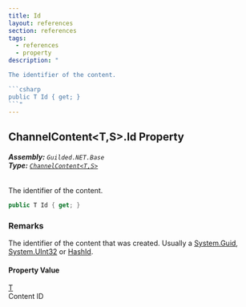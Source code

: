 ```yaml
---
title: Id
layout: references
section: references
tags:
  - references
  - property
description: "

The identifier of the content.

```csharp
public T Id { get; }
```"
---
```


## ChannelContent<T,S>.Id Property
###### **Assembly:** `Guilded.NET.Base`<br/>**Type:** [`ChannelContent<T,S>`](ChannelContent_T,S_ 'Guilded.NET.Base.Content.ChannelContent<T,S>')

The identifier of the content.

```csharp
public T Id { get; }
```

### Remarks
  
The identifier of the content that was created. Usually a [System.Guid](https://docs.microsoft.com/en-us/dotnet/api/System.Guid 'System.Guid'), [System.UInt32](https://docs.microsoft.com/en-us/dotnet/api/System.UInt32 'System.UInt32') or [HashId](HashId 'Guilded.NET.Base.HashId').

#### Property Value
[T](ChannelContent_T,S_#Guilded.NET.Base.Content.ChannelContent_T,S_.T 'Guilded.NET.Base.Content.ChannelContent<T,S>.T')  
Content ID